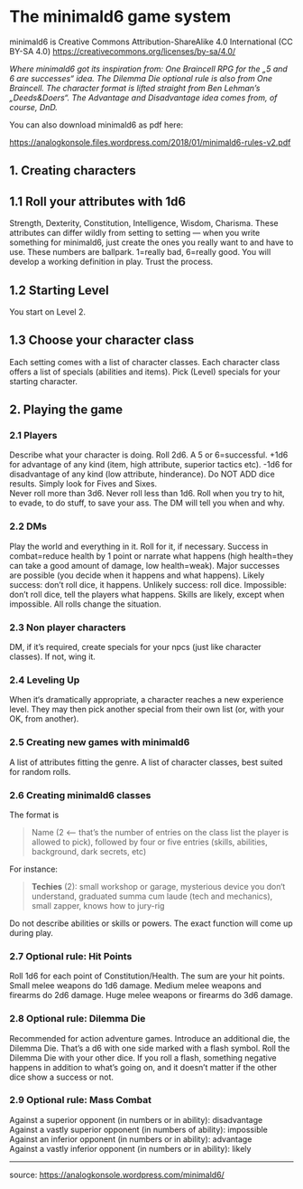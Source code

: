 # The minimald6 game system

minimald6 is Creative Commons Attribution-ShareAlike 4.0 International (CC BY-SA 4.0) <https://creativecommons.org/licenses/by-sa/4.0/>

*Where minimald6 got its inspiration from: One Braincell RPG for the „5 and 6 are successes“ idea. The Dilemma Die optional rule is also from One Braincell. The character format is lifted straight from Ben Lehman’s „Deeds&Doers“. The Advantage and Disadvantage idea comes from, of course, DnD.*

You can also download minimald6 as pdf here:

<https://analogkonsole.files.wordpress.com/2018/01/minimald6-rules-v2.pdf>

## 1. Creating characters

## 1.1 Roll your attributes with 1d6

Strength, Dexterity, Constitution, Intelligence, Wisdom, Charisma.
These attributes can differ wildly from setting to setting — when you write something for minimald6, just create the ones you really want to and have to use. These numbers are ballpark. 1=really bad, 6=really good. You will develop a working definition in play. Trust the process.

## 1.2 Starting Level

You start on Level 2.

## 1.3 Choose your character class

Each setting comes with a list of character classes. Each character class offers a list of specials (abilities and items). Pick (Level) specials for your starting character.

## 2. Playing the game

### 2.1 Players

Describe what your character is doing. Roll 2d6. A 5 or 6=successful. +1d6 for advantage of any kind (item, high attribute, superior tactics etc). -1d6 for disadvantage of any kind (low attribute, hinderance). Do NOT ADD dice results. Simply look for Fives and Sixes.  
Never roll more than 3d6. Never roll less than 1d6. Roll when you try to hit, to evade, to do stuff, to save your ass. The DM will tell you when and why.

### 2.2 DMs

Play the world and everything in it. Roll for it, if necessary. Success in combat=reduce health by 1 point or narrate what happens (high health=they can take a good amount of damage, low health=weak). Major successes are possible (you decide when it happens and what happens). Likely success: don’t roll dice, it happens. Unlikely success: roll dice. Impossible: don’t roll dice, tell the players what happens. Skills are likely, except when impossible. All rolls change the situation.

### 2.3 Non player characters

DM, if it’s required, create specials for your npcs (just like character classes). If not, wing it.

### 2.4 Leveling Up
When it‘s dramatically appropriate, a character reaches a new experience level. They may then pick another special from their own list (or, with your OK, from another).

### 2.5 Creating new games with minimald6

A list of attributes fitting the genre. A list of character classes, best suited for random rolls.

### 2.6 Creating minimald6 classes

The format is

> Name (2 <— that’s the number of entries on the class list the player is allowed to pick), followed by four or five entries (skills, abilities, background, dark secrets, etc)

For instance:

> **Techies** (2): small workshop or garage, mysterious device you don‘t understand, graduated summa cum laude (tech and mechanics), small zapper, knows how to jury-rig

Do not describe abilities or skills or powers. The exact function will come up during play.

### 2.7 Optional rule: Hit Points

Roll 1d6 for each point of Constitution/Health. The sum are your hit points. Small melee weapons do 1d6 damage. Medium melee weapons and firearms do 2d6 damage. Huge melee weapons or firearms do 3d6 damage.

### 2.8 Optional rule: Dilemma Die

Recommended for action adventure games. Introduce an additional die, the Dilemma Die. That’s a d6 with one side marked with a flash symbol. Roll the Dilemma Die with your other dice. If you roll a flash, something negative happens in addition to what’s going on, and it doesn’t matter if the other dice show a success or not.

### 2.9 Optional rule: Mass Combat

Against a superior opponent (in numbers or in ability): disadvantage  
Against a vastly superior opponent (in numbers of ability): impossible  
Against an inferior opponent (in numbers or in ability): advantage  
Against a vastly inferior opponent (in numbers or in ability): likely

----

source: <https://analogkonsole.wordpress.com/minimald6/>
